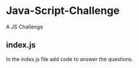 # Java-Script-Challenge
A JS Challenge


## index.js

In the index.js file add code to answer the questions.
